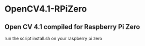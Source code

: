 # OpenCV4.1-RPiZero
## Open CV 4.1 compiled for Raspberry Pi Zero 
run the  script install.sh on your raspberry pi zero

